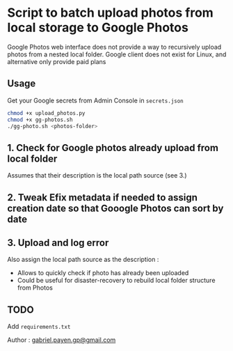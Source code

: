 # Script to batch upload photos from local storage to Google Photos

Google Photos web interface does not provide a way to recursively upload photos from a nested local folder.
Google client does not exist for Linux, and alternative only provide paid plans

## Usage

Get your Google secrets from Admin Console in `secrets.json`

```bash
chmod +x upload_photos.py
chmod +x gg-photos.sh
./gg-photo.sh <photos-folder>
```

## 1. Check for Google photos already upload from local folder

Assumes that their description is the local path source (see 3.)

## 2. Tweak Efix metadata if needed to assign creation date so that Gooogle Photos can sort by date

## 3. Upload and log error

Also assign the local path source as the description :
- Allows to quickly check if photo has already been uploaded
- Could be useful for disaster-recovery to rebuild local folder structure from Photos

## TODO

Add `requirements.txt`


Author : gabriel.payen.gp@gmail.com
